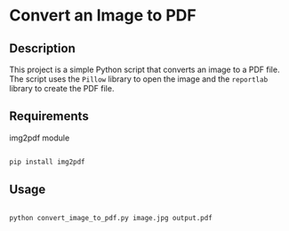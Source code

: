# Convert an Image to PDF

## Description

This project is a simple Python script that converts an image to a PDF file. The script uses the `Pillow` library to open the image and the `reportlab` library to create the PDF file.

## Requirements

img2pdf module

```bash

pip install img2pdf

```

## Usage

```bash

python convert_image_to_pdf.py image.jpg output.pdf

```
